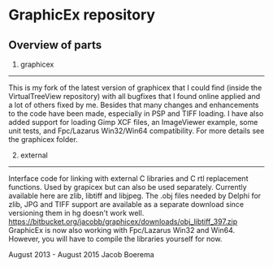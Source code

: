 GraphicEx repository
====================

Overview of parts
-----------------

1. graphicex
------------
This is my fork of the latest version of graphicex that I could find
(inside the VirtualTreeView repository) with all bugfixes that I found
online applied and a lot of others fixed by me.
Besides that many changes and enhancements to the code have been made,
especially in PSP and TIFF loading.
I have also added support for loading Gimp XCF files, an ImageViewer example,
some unit tests, and Fpc/Lazarus Win32/Win64 compatibility.
For more details see the graphicex folder.

2. external
-----------
Interface code for linking with external C libraries and C rtl replacement
functions. Used by grapicex but can also be used separately.
Currently available here are zlib, libtiff and libjpeg.
The .obj files needed by Delphi for zlib, JPG and TIFF support are available as a
separate download since versioning them in hg doesn't work well.
https://bitbucket.org/jacobb/graphicex/downloads/obj_libtiff_397.zip
GraphicEx is now also working with Fpc/Lazarus Win32 and Win64. However, you
will have to compile the libraries yourself for now.


August 2013 - August 2015
Jacob Boerema
